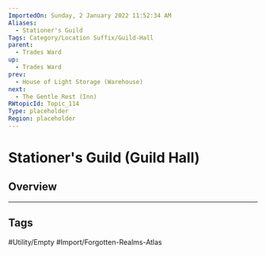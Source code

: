 ```yaml
---
ImportedOn: Sunday, 2 January 2022 11:52:34 AM
Aliases:
  - Stationer's Guild
Tags: Category/Location Suffix/Guild-Hall
parent:
  - Trades Ward
up:
  - Trades Ward
prev:
  - House of Light Storage (Warehouse)
next:
  - The Gentle Rest (Inn)
RWtopicId: Topic_114
Type: placeholder
Region: placeholder
---
```

# Stationer's Guild (Guild Hall)
## Overview

---
## Tags
#Utility/Empty #Import/Forgotten-Realms-Atlas

